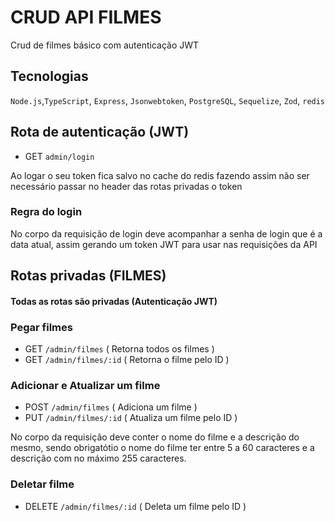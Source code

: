 # CRUD API FILMES
Crud de filmes básico com autenticação JWT

## Tecnologias

`Node.js`,`TypeScript`, `Express`, `Jsonwebtoken`, `PostgreSQL`, `Sequelize`, `Zod`, `redis`

## Rota de autenticação (JWT)
- GET `admin/login`

Ao logar o seu token fica salvo no cache do redis fazendo assim não ser necessário passar no header das rotas privadas o token

### Regra do login

No corpo da requisição de login deve acompanhar a senha de login que é a data atual, assim gerando um token JWT para usar nas requisições da API

## Rotas privadas (FILMES)

#### Todas as rotas são privadas (Autenticação JWT)

### Pegar filmes

- GET `/admin/filmes` ( Retorna todos os filmes )
- GET `/admin/filmes/:id` ( Retorna o filme pelo ID )

### Adicionar e Atualizar um filme

- POST `/admin/filmes` ( Adiciona um filme )
- PUT `/admin/filmes/:id` ( Atualiza um filme pelo ID )

No corpo da requisição deve conter o nome do filme e a descrição do mesmo, sendo obrigatótio o nome do filme ter entre 5 a 60 caracteres e a descrição com no máximo 255 caracteres.

### Deletar filme

- DELETE `/admin/filmes/:id` ( Deleta um filme pelo ID )